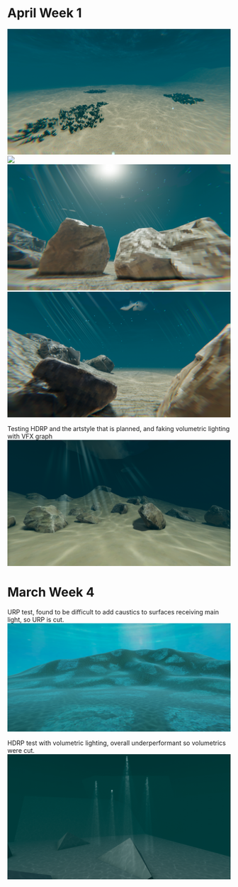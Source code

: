 <h1>April Week 1</h1>
<img src="OceanGame_4_3_2024_12_28_28_AM.png" width="512">
<img src="OceanGame_4_2_2024_11_11_27_PM.png">
<img src="OceanGame_4_1_2024_11_53_17_PM.png">

<img src="OceanGame_4_1_2024_11_52_02_PM.png">

Testing HDRP and the artstyle that is planned, and faking volumetric lighting with VFX graph
<img src="OceanGame_4_1_2024_12_24_37_AM.png">

<h1>March Week 4</h1>
URP test, found to be difficult to add caustics to surfaces receiving main light, so URP is cut.
<img src="image1.png">

HDRP test with volumetric lighting, overall underperformant so volumetrics were cut.
<img src="image.png">

